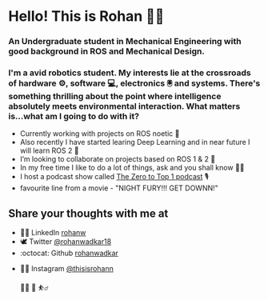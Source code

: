 # Hello! This is Rohan :raising_hand_man:

### An Undergraduate student in Mechanical Engineering with good background in ROS and Mechanical Design. 

### I'm a avid robotics student. My interests lie at the crossroads of hardware :gear:, software :computer:, electronics :trackball: and systems. There's something thrilling about the point where intelligence absolutely meets environmental interaction. What matters is...what am I going to do with it?



<!-- **rohanwadkar/rohanwadkar** is a ✨ _special_ ✨ repository because its `README.md` (this file) appears on your GitHub profile. -->

<!-- Here are some ideas to get you started: -->

- Currently working with projects on ROS noetic  🔭
- Also recently I have started learing Deep Learning and in near future I will learn ROS 2  🌱
- I’m looking to collaborate on projects based on ROS 1 & 2  :handshake: 
- In my free time I like to do a lot of things, ask and you shall know  :bowing_man:
- I host a podcast show called [The Zero to Top 1 podcast](https://open.spotify.com/show/5l6ZdLnwyXeqVUoQki8U95)  :studio_microphone:
- favourite line from a movie - "NIGHT FURY!!! GET DOWNN!"




## Share your thoughts with me at

-  👨‍💼 LinkedIn [rohanw](www.linkedin.com/in/rohanwadkar/)
- 🕊️ Twitter [@rohanwadkar18](https://twitter.com/rohanwadkar18)
- :octocat: Github [rohanwadkar](www.github.com/rohanwadkar/)
<!-- - ℹ️ Portfolio website rohanwadkar.com -->
- 🧘‍♂️ Instagram [@thisisrohann](www.instagram.com/thisisrohann)

  👨‍💻 🔄 ⛹️‍♂️ 
